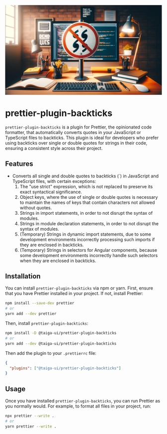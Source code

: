 <img src="./images/banner.webp" alt="prettier-plugin-backticks" />

# prettier-plugin-backticks

`prettier-plugin-backticks` is a plugin for Prettier, the opinionated code formatter, that automatically converts quotes
in your JavaScript or TypeScript files to backticks. This plugin is ideal for developers who prefer using backticks over
single or double quotes for strings in their code, ensuring a consistent style across their project.

## Features

- Converts all single and double quotes to backticks (`) in JavaScript and TypeScript files, with certain exceptions:
  1. The "use strict" expression, which is not replaced to preserve its exact syntactical significance.
  2. Object keys, where the use of single or double quotes is necessary to maintain the names of keys that contain characters not allowed without quotes.
  3. Strings in import statements, in order to not disrupt the syntax of modules.
  4. Strings in module declaration statements, in order to not disrupt the syntax of modules.
  5. (Temporary) Strings in dynamic import statements, due to some development environments incorrectly processing such imports if they are enclosed in backticks.
  6. (Temporary) Strings in selectors for Angular components, because some development environments incorrectly handle such selectors when they are enclosed in backticks.

## Installation

You can install `prettier-plugin-backticks` via npm or yarn. First, ensure that you have Prettier installed in your
project. If not, install Prettier:

```bash
npm install --save-dev prettier
# or
yarn add --dev prettier
```

Then, install `prettier-plugin-backticks`:

```bash
npm install -D @taiga-ui/prettier-plugin-backticks
# or
yarn add --dev @taiga-ui/prettier-plugin-backticks
```

Then add the plugin to your `.prettierrc` file:

```json
{
  "plugins": ["@taiga-ui/prettier-plugin-backticks"]
}
```

## Usage

Once you have installed `prettier-plugin-backticks`, you can run Prettier as you normally would. For example, to format
all files in your project, run:

```bash
npx prettier --write .
# or
yarn prettier --write .
```
